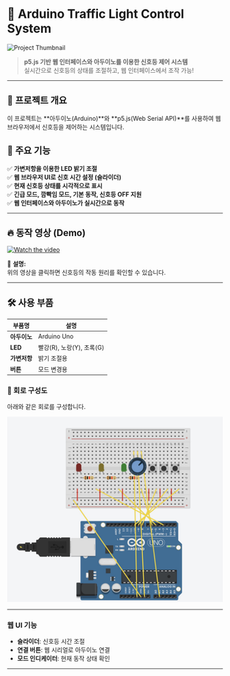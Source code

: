 # 🚦 Arduino Traffic Light Control System
![Project Thumbnail]()

> **p5.js 기반 웹 인터페이스와 아두이노를 이용한 신호등 제어 시스템**  
> 실시간으로 신호등의 상태를 조절하고, 웹 인터페이스에서 조작 가능!

---

## 📌 프로젝트 개요
이 프로젝트는 **아두이노(Arduino)**와 **p5.js(Web Serial API)**를 사용하여 웹 브라우저에서 신호등을 제어하는 시스템입니다.

## 🎯 주요 기능
✅ **가변저항을 이용한 LED 밝기 조절**  
✅ **웹 브라우저 UI로 신호 시간 설정 (슬라이더)**  
✅ **현재 신호등 상태를 시각적으로 표시**  
✅ **긴급 모드, 깜빡임 모드, 기본 동작, 신호등 OFF 지원**  
✅ **웹 인터페이스와 아두이노가 실시간으로 동작**

---

## 🔥 동작 영상 (Demo)
[![Watch the video](docs/demo-thumbnail.png)](https://youtu.be/XXXXXXXXX)

📢 **설명:**  
위의 영상을 클릭하면 신호등의 작동 원리를 확인할 수 있습니다.

---

## 🛠️ 사용 부품
| 부품명 | 설명 |
|--------|--------|
| **아두이노** | Arduino Uno |
| **LED** | 빨강(R), 노랑(Y), 초록(G) |
| **가변저항** | 밝기 조절용 |
| **버튼** | 모드 변경용 |

### **🔧 회로 구성도**
아래와 같은 회로를 구성합니다.

![회로도](856D966A-9938-4297-B886-14F94831BE54.jpeg)

---
###  **웹 UI 기능**
- **슬라이더**: 신호등 시간 조절
- **연결 버튼**: 웹 시리얼로 아두이노 연결
- **모드 인디케이터**: 현재 동작 상태 확인

---
